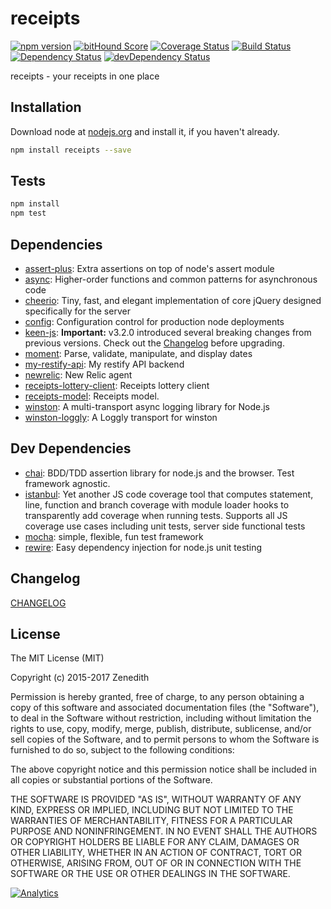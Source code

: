 # receipts
[![npm version](https://badge.fury.io/js/receipts.svg)](https://badge.fury.io/js/receipts)
[![bitHound Score](https://www.bithound.io/github/receipts/npm-receipts/badges/score.svg)](https://www.bithound.io/github/receipts/npm-receipts)
[![Coverage Status](https://coveralls.io/repos/receipts/npm-receipts/badge.svg?branch=master&service=github)](https://coveralls.io/github/receipts/npm-receipts?branch=master)
[![Build Status](https://travis-ci.org/receipts/npm-receipts.svg)](https://travis-ci.org/receipts/npm-receipts)
[![Dependency Status](https://david-dm.org/receipts/npm-receipts.svg)](https://david-dm.org/receipts/npm-receipts)
[![devDependency Status](https://david-dm.org/receipts/npm-receipts/dev-status.svg)](https://david-dm.org/receipts/npm-receipts#info=devDependencies)

receipts - your receipts in one place

## Installation

Download node at [nodejs.org](http://nodejs.org) and install it, if you haven't already.

```sh
npm install receipts --save
```


## Tests

```sh
npm install
npm test
```

## Dependencies

- [assert-plus](https://github.com/mcavage/node-assert-plus): Extra assertions on top of node&#39;s assert module
- [async](): Higher-order functions and common patterns for asynchronous code
- [cheerio](https://github.com/cheeriojs/cheerio): Tiny, fast, and elegant implementation of core jQuery designed specifically for the server
- [config](https://github.com/lorenwest/node-config): Configuration control for production node deployments
- [keen-js](https://github.com/keen/keen-js): **Important:** v3.2.0 introduced several breaking changes from previous versions. Check out the [Changelog](./CHANGELOG.md#3.2.0) before upgrading.
- [moment](https://github.com/moment/moment): Parse, validate, manipulate, and display dates
- [my-restify-api](): My restify API backend
- [newrelic](): New Relic agent
- [receipts-lottery-client](): Receipts lottery client
- [receipts-model](): Receipts model.
- [winston](): A multi-transport async logging library for Node.js
- [winston-loggly](https://github.com/indexzero/winston-loggly): A Loggly transport for winston

## Dev Dependencies

- [chai](): BDD/TDD assertion library for node.js and the browser. Test framework agnostic.
- [istanbul](https://github.com/gotwarlost/istanbul): Yet another JS code coverage tool that computes statement, line, function and branch coverage with module loader hooks to transparently add coverage when running tests. Supports all JS coverage use cases including unit tests, server side functional tests
- [mocha](https://github.com/mochajs/mocha): simple, flexible, fun test framework
- [rewire](https://github.com/jhnns/rewire): Easy dependency injection for node.js unit testing


## Changelog

[CHANGELOG](CHANGELOG.md)


## License
The MIT License (MIT)

Copyright (c) 2015-2017 Zenedith

Permission is hereby granted, free of charge, to any person obtaining a copy
of this software and associated documentation files (the "Software"), to deal
in the Software without restriction, including without limitation the rights
to use, copy, modify, merge, publish, distribute, sublicense, and/or sell
copies of the Software, and to permit persons to whom the Software is
furnished to do so, subject to the following conditions:

The above copyright notice and this permission notice shall be included in all
copies or substantial portions of the Software.

THE SOFTWARE IS PROVIDED "AS IS", WITHOUT WARRANTY OF ANY KIND, EXPRESS OR
IMPLIED, INCLUDING BUT NOT LIMITED TO THE WARRANTIES OF MERCHANTABILITY,
FITNESS FOR A PARTICULAR PURPOSE AND NONINFRINGEMENT. IN NO EVENT SHALL THE
AUTHORS OR COPYRIGHT HOLDERS BE LIABLE FOR ANY CLAIM, DAMAGES OR OTHER
LIABILITY, WHETHER IN AN ACTION OF CONTRACT, TORT OR OTHERWISE, ARISING FROM,
OUT OF OR IN CONNECTION WITH THE SOFTWARE OR THE USE OR OTHER DEALINGS IN THE
SOFTWARE.

[![Analytics](https://ga-beacon.appspot.com/UA-76449688-1/receipts/npm-receipts/readme?pixel)](https://github.com/receipts/npm-receipts)
